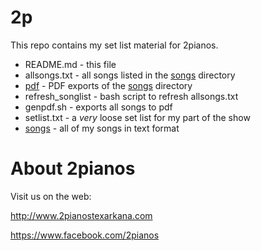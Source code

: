 # 2p

This repo contains my set list material for 2pianos.

- README.md - this file
- allsongs.txt - all songs listed in the [songs](songs/) directory
- [pdf](pdf/) - PDF exports of the [songs](songs/) directory
- refresh_songlist - bash script to refresh allsongs.txt
- genpdf.sh - exports all songs to pdf
- setlist.txt - a _very_ loose set list for my part of the show
- [songs](songs/) - all of my songs in text format

# About 2pianos

Visit us on the web:

http://www.2pianostexarkana.com

https://www.facebook.com/2pianos